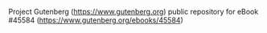Project Gutenberg (https://www.gutenberg.org) public repository for eBook #45584 (https://www.gutenberg.org/ebooks/45584)
